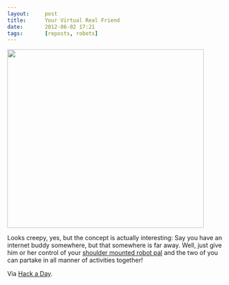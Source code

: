 ```yaml
---
layout:     post
title:      Your Virtual Real Friend
date:       2012-06-02 17:21
tags:       [reposts, robots]
---
```


<a href="http://spectrum.ieee.org/automaton/robotics/humanoids/japanese-mh2-shoulder-robot-wants-to-be-your-friend-literally"><img class="aligncenter size-full wp-image-596" title="Shoulder Mounted Robot Friend" src="http://raritet-blog.s3.amazonaws.com/img/mh2_1-1338278540426.jpg" alt="" width="450" height="408" /></a>

Looks creepy, yes, but the concept is actually interesting: Say you have an internet buddy somewhere, but that somewhere is far away. Well, just give him or her control of your <a title="Japanese MH-2 Shoulder Robot at IEEE Spectrum" href="http://spectrum.ieee.org/automaton/robotics/humanoids/japanese-mh2-shoulder-robot-wants-to-be-your-friend-literally" target="_blank">shoulder mounted robot pal</a> and the two of you can partake in all manner of activities together!

Via <a title="Shoulder Robot at Hack a Day" href="http://hackaday.com/2012/06/02/shoulder-robot-for-the-forever-alone/" target="_blank">Hack a Day</a>.
